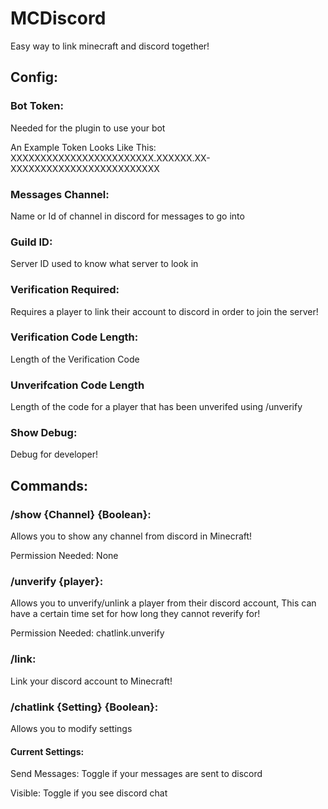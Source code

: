 # MCDiscord

Easy way to link minecraft and discord together!

## Config:
### Bot Token:
Needed for the plugin to use your bot

An Example Token Looks Like This: XXXXXXXXXXXXXXXXXXXXXXXX.XXXXXX.XX-XXXXXXXXXXXXXXXXXXXXXXXXX
### Messages Channel:
Name or Id of channel in discord for messages to go into

### Guild ID:
Server ID used to know what server to look in

### Verification Required:
Requires a player to link their account to discord in order to join the server!

### Verification Code Length:
Length of the Verification Code

### Unverifcation Code Length
Length of the code for a player that has been unverifed using /unverify

### Show Debug:
Debug for developer!

## Commands:
### /show {Channel} {Boolean}:
Allows you to show any channel from discord in Minecraft!

Permission Needed: None

### /unverify {player}:
Allows you to unverify/unlink a player from their discord account, This can have a certain time set for how long they cannot reverify for!

Permission Needed: chatlink.unverify

### /link:
Link your discord account to Minecraft!

### /chatlink {Setting} {Boolean}:
Allows you to modify settings
#### Current Settings:
Send Messages: Toggle if your messages are sent to discord

Visible: Toggle if you see discord chat
